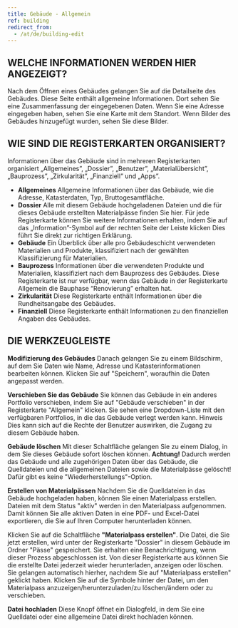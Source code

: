 ```yaml
---
title: Gebäude - Allgemein
ref: building
redirect_from:
  - /at/de/building-edit
---
```


## WELCHE INFORMATIONEN WERDEN HIER ANGEZEIGT?
Nach dem Öffnen eines Gebäudes gelangen Sie auf die Detailseite des Gebäudes. Diese Seite enthält allgemeine Informationen. Dort sehen Sie eine Zusammenfassung der eingegebenen Daten. Wenn Sie eine Adresse eingegeben haben, sehen Sie eine Karte mit dem Standort. Wenn Bilder des Gebäudes hinzugefügt wurden, sehen Sie diese Bilder.

## WIE SIND DIE REGISTERKARTEN ORGANISIERT?
Informationen über das Gebäude sind in mehreren Registerkarten organisiert „Allgemeines”, „Dossier”, „Benutzer”, „Materialübersicht”, „Bauprozess”, „Zirkularität”, „Finanziell” und „Apps”.

- **Allgemeines** Allgemeine Informationen über das Gebäude, wie die Adresse, Katasterdaten, Typ, Bruttogesamtfläche.
- **Dossier** Alle mit diesem Gebäude hochgeladenen Dateien und die für dieses Gebäude erstellten Materialpässe finden Sie hier. Für jede Registerkarte können Sie weitere Informationen erhalten, indem Sie auf das „Information”-Symbol auf der rechten Seite der Leiste klicken Dies führt Sie direkt zur richtigen Erklärung.
- **Gebäude** Ein Überblick über alle pro Gebäudeschicht verwendeten Materialien und Produkte, klassifiziert nach der gewählten Klassifizierung für Materialien.
- **Bauprozess** Informationen über die verwendeten Produkte und Materialien, klassifiziert nach dem Bauprozess des Gebäudes. Diese Registerkarte ist nur verfügbar, wenn das Gebäude in der Registerkarte Allgemein die Bauphase “Renovierung” erhalten hat.
- **Zirkularität** Diese Registerkarte enthält Informationen über die Rundheitsangabe des Gebäudes.
- **Finanziell** Diese Registerkarte enthält Informationen zu den finanziellen Angaben des Gebäudes.

## DIE WERKZEUGLEISTE
**Modifizierung des Gebäudes**
Danach gelangen Sie zu einem Bildschirm, auf dem Sie Daten wie Name, Adresse und Katasterinformationen bearbeiten können. Klicken Sie auf "Speichern", woraufhin die Daten angepasst werden.

**Verschieben Sie das Gebäude** 
Sie können das Gebäude in ein anderes Portfolio verschieben, indem Sie auf "Gebäude verschieben" in der Registerkarte "Allgemein" klicken. Sie sehen eine Dropdown-Liste mit den verfügbaren Portfolios, in die das Gebäude verlegt werden kann. Hinweis Dies kann sich auf die Rechte der Benutzer auswirken, die Zugang zu diesem Gebäude haben.

**Gebäude löschen** 
Mit dieser Schaltfläche gelangen Sie zu einem Dialog, in dem Sie dieses Gebäude sofort löschen können. **Achtung!** Dadurch werden das Gebäude und alle zugehörigen Daten über das Gebäude, die Quelldateien und die allgemeinen Dateien sowie die Materialpässe gelöscht! Dafür gibt es keine "Wiederherstellungs"-Option.

**Erstellen von Materialpässen** 
Nachdem Sie die Quelldateien in das Gebäude hochgeladen haben, können Sie einen Materialpass erstellen. Dateien mit dem Status "aktiv" werden in den Materialpass aufgenommen. Damit können Sie alle aktiven Daten in eine PDF- und Excel-Datei exportieren, die Sie auf Ihren Computer herunterladen können.

Klicken Sie auf die Schaltfläche **"Materialpass erstellen"**. Die Datei, die Sie jetzt erstellen, wird unter der Registerkarte "Dossier" in diesem Gebäude im Ordner "Pässe" gespeichert. Sie erhalten eine Benachrichtigung, wenn dieser Prozess abgeschlossen ist. Von dieser Registerkarte aus können Sie die erstellte Datei jederzeit wieder herunterladen, anzeigen oder löschen. Sie gelangen automatisch hierher, nachdem Sie auf "Materialpass erstellen" geklickt haben. Klicken Sie auf die Symbole hinter der Datei, um den Materialpass anzuzeigen/herunterzuladen/zu löschen/ändern oder zu verschieben.

**Datei hochladen** 
Diese Knopf öffnet ein Dialogfeld, in dem Sie eine Quelldatei oder eine allgemeine Datei direkt hochladen können.
